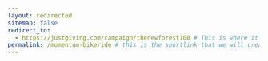 ```yaml
---
layout: redirected
sitemap: false
redirect_to:
  - https://justgiving.com/campaign/thenewforest100 # This is where it will be redirected  - must be a complete url and a space after the -
permalink: /momentum-bikeride # this is the shortlink that we will create the / is required - MUST MATCH the name of the file amd a space after the :
---
```

